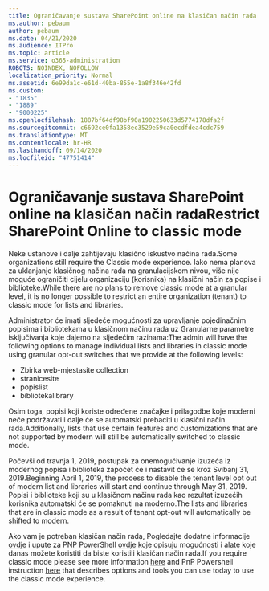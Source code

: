 ```yaml
---
title: Ograničavanje sustava SharePoint online na klasičan način rada
ms.author: pebaum
author: pebaum
ms.date: 04/21/2020
ms.audience: ITPro
ms.topic: article
ms.service: o365-administration
ROBOTS: NOINDEX, NOFOLLOW
localization_priority: Normal
ms.assetid: 6e99da1c-e61d-40ba-855e-1a8f346e42fd
ms.custom:
- "1835"
- "1889"
- "9000225"
ms.openlocfilehash: 1887bf64df98bf90a1902250633d5774178dfa2f
ms.sourcegitcommit: c6692ce0fa1358ec3529e59ca0ecdfdea4cdc759
ms.translationtype: MT
ms.contentlocale: hr-HR
ms.lasthandoff: 09/14/2020
ms.locfileid: "47751414"
---
```

# <a name="restrict-sharepoint-online-to-classic-mode"></a><span data-ttu-id="149c0-102">Ograničavanje sustava SharePoint online na klasičan način rada</span><span class="sxs-lookup"><span data-stu-id="149c0-102">Restrict SharePoint Online to classic mode</span></span>

<span data-ttu-id="149c0-103">Neke ustanove i dalje zahtijevaju klasično iskustvo načina rada.</span><span class="sxs-lookup"><span data-stu-id="149c0-103">Some organizations still require the Classic mode experience.</span></span> <span data-ttu-id="149c0-104">Iako nema planova za uklanjanje klasičnog načina rada na granulacijskom nivou, više nije moguće ograničiti cijelu organizaciju (korisnika) na klasični način za popise i biblioteke.</span><span class="sxs-lookup"><span data-stu-id="149c0-104">While there are no plans to remove classic mode at a granular level, it is no longer possible to restrict an entire organization (tenant) to classic mode for lists and libraries.</span></span>

<span data-ttu-id="149c0-105">Administrator će imati sljedeće mogućnosti za upravljanje pojedinačnim popisima i bibliotekama u klasičnom načinu rada uz Granularne parametre isključivanja koje dajemo na sljedećim razinama:</span><span class="sxs-lookup"><span data-stu-id="149c0-105">The admin will have the following options to manage individual lists and libraries in classic mode using granular opt-out switches that we provide at the following levels:</span></span>

- <span data-ttu-id="149c0-106">Zbirka web-mjesta</span><span class="sxs-lookup"><span data-stu-id="149c0-106">site collection</span></span>
- <span data-ttu-id="149c0-107">stranice</span><span class="sxs-lookup"><span data-stu-id="149c0-107">site</span></span>
- <span data-ttu-id="149c0-108">popis</span><span class="sxs-lookup"><span data-stu-id="149c0-108">list</span></span>
- <span data-ttu-id="149c0-109">biblioteka</span><span class="sxs-lookup"><span data-stu-id="149c0-109">library</span></span>

<span data-ttu-id="149c0-110">Osim toga, popisi koji koriste određene značajke i prilagodbe koje moderni neće podržavati i dalje će se automatski prebaciti u klasični način rada.</span><span class="sxs-lookup"><span data-stu-id="149c0-110">Additionally, lists that use certain features and customizations that are not supported by modern will still be automatically switched to classic mode.</span></span>

<span data-ttu-id="149c0-111">Počevši od travnja 1, 2019, postupak za onemogućivanje izuzeća iz modernog popisa i biblioteka započet će i nastavit će se kroz Svibanj 31, 2019.</span><span class="sxs-lookup"><span data-stu-id="149c0-111">Beginning April 1, 2019, the process to disable the tenant level opt out of modern list and libraries will start and continue through May 31, 2019.</span></span>  <span data-ttu-id="149c0-112">Popisi i biblioteke koji su u klasičnom načinu rada kao rezultat izuzećih korisnika automatski će se pomaknuti na moderno.</span><span class="sxs-lookup"><span data-stu-id="149c0-112">The lists and libraries that are in classic mode as a result of tenant opt-out will automatically be shifted to modern.</span></span>

<span data-ttu-id="149c0-113">Ako vam je potreban klasičan način rada, Pogledajte dodatne informacije [ovdje](https://techcommunity.microsoft.com/t5/Microsoft-SharePoint-Blog/Delivering-SharePoint-modern-experiences/ba-p/315023) i upute za PNP PowerShell [ovdje](https://docs.microsoft.com/sharepoint/dev/transform/modernize-userinterface-lists-and-libraries-optout) koje opisuju mogućnosti i alate koje danas možete koristiti da biste koristili klasičan način rada.</span><span class="sxs-lookup"><span data-stu-id="149c0-113">If you require classic mode please see more information [here](https://techcommunity.microsoft.com/t5/Microsoft-SharePoint-Blog/Delivering-SharePoint-modern-experiences/ba-p/315023) and PnP Powershell instruction [here](https://docs.microsoft.com/sharepoint/dev/transform/modernize-userinterface-lists-and-libraries-optout) that describes options and tools you can use today to use the classic mode experience.</span></span>
